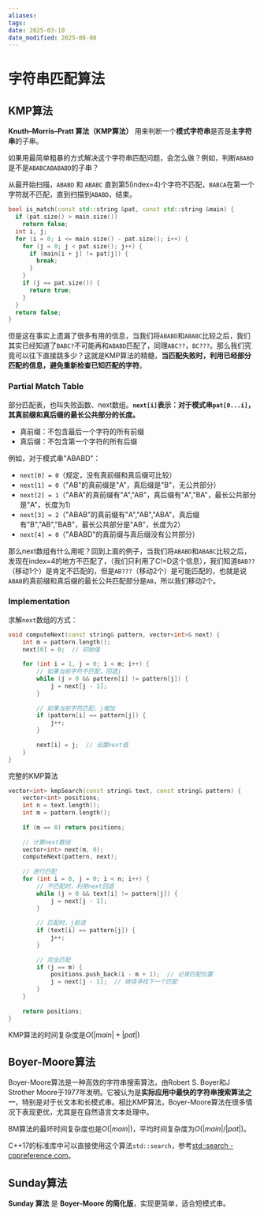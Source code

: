 ```yaml
---
aliases: 
tags: 
date: 2025-03-10
date_modified: 2025-08-08
---
```


# 字符串匹配算法

## KMP算法

**Knuth–Morris–Pratt 算法（KMP算法）** 用来判断一个**模式字符串**是否是**主字符串**的子串。

如果用最简单粗暴的方式解决这个字符串匹配问题，会怎么做？例如，判断`ABABD`是不是`ABABCABABABD`的子串？

从最开始扫描，`ABABD` 和 `ABABC` 直到第5(index=4)个字符不匹配，`BABCA`在第一个字符就不匹配，直到扫描到`ABABD`，结束。

```cpp
bool is_match(const std::string &pat, const std::string &main) {
  if (pat.size() > main.size())
    return false;
  int i, j;
  for (i = 0; i <= main.size() - pat.size(); i++) {
    for (j = 0; j < pat.size(); j++) {
      if (main[i + j] != pat[j]) {
        break;
      }
    }
    if (j == pat.size()) {
      return true;
    }
  }
  return false;
}
```

但是这在事实上遗漏了很多有用的信息，当我们将`ABABD`和`ABABC`比较之后，我们其实已经知道了`BABC?`不可能再和`ABABD`匹配了，同理`ABC??`，`BC???`。那么我们究竟可以往下直接跳多少？这就是KMP算法的精髓，**当匹配失败时，利用已经部分匹配的信息，避免重新检查已知匹配的字符**。

### Partial Match Table

部分匹配表，也叫失败函数、next数组。**`next[i]`表示：对于模式串`pat[0...i]`，其真前缀和真后缀的最长公共部分的长度。**

- 真前缀：不包含最后一个字符的所有前缀
- 真后缀：不包含第一个字符的所有后缀

例如，对于模式串"ABABD"：

- `next[0] = 0`（规定，没有真前缀和真后缀可比较）
- `next[1] = 0`（"AB"的真前缀是"A"，真后缀是"B"，无公共部分）
- `next[2] = 1`（"ABA"的真前缀有"A","AB"，真后缀有"A","BA"，最长公共部分是"A"，长度为1）
- `next[3] = 2`（"ABAB"的真前缀有"A","AB","ABA"，真后缀有"B","AB","BAB"，最长公共部分是"AB"，长度为2）
- `next[4] = 0`（"ABABD"的真前缀与真后缀没有公共部分）

那么next数组有什么用呢？回到上面的例子，当我们将`ABABD`和`ABABC`比较之后，发现在index=4的地方不匹配了，（我们只利用了C!=D这个信息），我们知道`BAB??`（移动1个）是肯定不匹配的，但是`AB???`（移动2个）是可能匹配的，也就是说`ABAB`的真前缀和真后缀的最长公共匹配部分是`AB`，所以我们移动2个。

### Implementation

求解`next`数组的方式：

```cpp
void computeNext(const string& pattern, vector<int>& next) {
    int m = pattern.length();
    next[0] = 0;  // 初始值
    
    for (int i = 1, j = 0; i < m; i++) {
        // 如果当前字符不匹配，回退j
        while (j > 0 && pattern[i] != pattern[j]) {
            j = next[j - 1];
        }
        
        // 如果当前字符匹配，j增加
        if (pattern[i] == pattern[j]) {
            j++;
        }
        
        next[i] = j;  // 设置next值
    }
}
```

完整的KMP算法

```cpp
vector<int> kmpSearch(const string& text, const string& pattern) {
    vector<int> positions;
    int n = text.length();
    int m = pattern.length();
    
    if (m == 0) return positions;
    
    // 计算next数组
    vector<int> next(m, 0);
    computeNext(pattern, next);
    
    // 进行匹配
    for (int i = 0, j = 0; i < n; i++) {
        // 不匹配时，利用next回退
        while (j > 0 && text[i] != pattern[j]) {
            j = next[j - 1];
        }
        
        // 匹配时，j前进
        if (text[i] == pattern[j]) {
            j++;
        }
        
        // 完全匹配
        if (j == m) {
            positions.push_back(i - m + 1);  // 记录匹配位置
            j = next[j - 1];  // 继续寻找下一个匹配
        }
    }
    
    return positions;
}
```

KMP算法的时间复杂度是$O(|main|+|pat|)$

## Boyer-Moore算法

Boyer-Moore算法是一种高效的字符串搜索算法，由Robert S. Boyer和J Strother Moore于1977年发明。它被认为是**实际应用中最快的字符串搜索算法之一**，特别是对于长文本和长模式串。相比KMP算法，Boyer-Moore算法在很多情况下表现更优，尤其是在自然语言文本处理中。

BM算法的最坏时间复杂度也是$O(|main|)$，平均时间复杂度为$O(|main|/|pat|)$。

C++17的标准库中可以直接使用这个算法`std::search`，参考[std::search - cppreference.com](https://en.cppreference.com/w/cpp/algorithm/search.html)。

## Sunday算法

**Sunday 算法​**​ 是 ​**​Boyer-Moore 的简化版​**​，实现更简单，适合短模式串。
